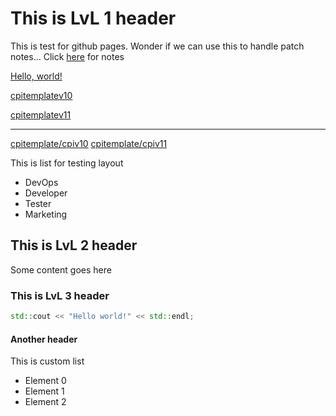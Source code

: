 # This is LvL 1 header

This is test for github pages. Wonder if we can use this to handle patch notes...
Click [here](patchnotes.md) for notes

<a href="https://ismailozsaygi.github.io/pbclient/patchnotes.html" target="_blank">Hello, world!</a>

<a href="https://ismailozsaygi.github.io/pbclient/cpitemplate/cpitemplate_10.html" target="_blank">cpitemplatev10</a>

<a href="https://ismailozsaygi.github.io/pbclient/cpitemplate/cpitemplate_11.html" target="_blank">cpitemplatev11</a>

----

[cpitemplate/cpiv10](cpitemplate/cpitemplate_10.md)
[cpitemplate/cpiv11](cpitemplate/cpitemplate_11.md)

This is list for testing layout

* DevOps
* Developer
* Tester
* Marketing



## This is LvL 2 header

Some content goes here



### This is LvL 3 header

```cpp
std::cout << "Hello world!" << std::endl;
```



#### Another header

This is custom list

* Element 0
* Element 1
* Element 2
